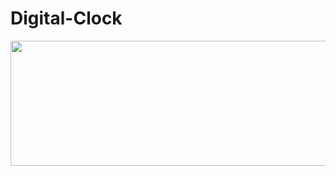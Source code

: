# Digital-Clock

<img src="https://user-images.githubusercontent.com/25387557/119019090-b7824b80-b994-11eb-9dff-7e470a83d970.PNG" height = 200 width = 700>
